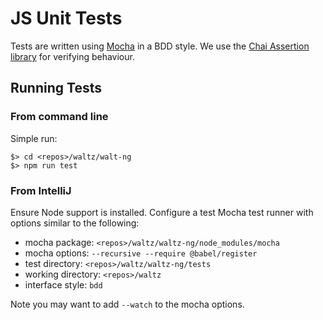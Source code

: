# JS Unit Tests

Tests are written using [Mocha](https://mochajs.org/) in a BDD style.
We use the [Chai Assertion library](https://www.chaijs.com/api/assert/) for verifying
behaviour.


## Running Tests

### From command line

Simple run:

    $> cd <repos>/waltz/walt-ng
    $> npm run test  
    
### From IntelliJ

Ensure Node support is installed.  Configure a test Mocha test runner with 
options similar to the following:

- mocha package: `<repos>/waltz/waltz-ng/node_modules/mocha`
- mocha options: `--recursive --require @babel/register`
- test directory: `<repos>/waltz/waltz-ng/tests`
- working directory: `<repos>/waltz`
- interface style: `bdd`

Note you may want to add `--watch` to the mocha options.
